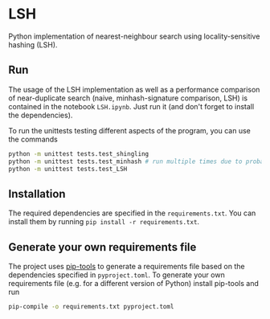 # LSH
Python implementation of nearest-neighbour search using locality-sensitive hashing (LSH).

## Run
The usage of the LSH implementation as well as a performance comparison of near-duplicate search (naive, minhash-signature comparison, LSH) is contained in the notebook `LSH.ipynb`. Just run it (and don't forget to install the dependencies).

To run the unittests testing different aspects of the program, you can use the commands
```bash
python -m unittest tests.test_shingling
python -m unittest tests.test_minhash # run multiple times due to probabilistic nature
python -m unittest tests.test_LSH
```

## Installation
The required dependencies are specified in the `requirements.txt`. You can install them by running `pip install -r requirements.txt`.

## Generate your own requirements file
The project uses [pip-tools](https://github.com/jazzband/pip-tools) to generate a requirements file based on the dependencies specified in `pyproject.toml`. To generate your own requirements file (e.g. for a different version of Python) install pip-tools and run
```bash
pip-compile -o requirements.txt pyproject.toml
``` 
